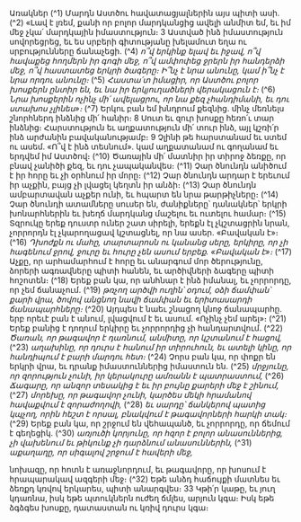 
Առակներ
(^1) Մարդն Աստծու հավատացյալներին այս պիտի ասի. (^2) «Լավ է լռեմ, քանի որ բոլոր մարդկանցից ավելի անմիտ եմ,
եւ իմ մեջ չկա՛ մարդկային իմաստություն։ 3 Աստված ինձ իմաստություն սովորեցրեց, եւ ես սրբերի գիտությանը
խելամուտ եղա ու սրբությունները ճանաչեցի.
(^4) _ո՞վ երկինք ելավ եւ իջավ,
ո՞վ հավաքեց հողմերն իր գոգի մեջ,
ո՞վ ամփոփեց ջրերն իր հանդերձի մեջ,
ո՞վ հաստատեց երկրի ծագերը։
Ի՞նչ է նրա անունը, կամ ի՞նչ է նրա որդու անունը։_
(^5) _Հաստա՛տ իմացիր, որ Աստծու բոլոր խոսքերն ընտիր են,
եւ նա իր երկյուղածների վերակացուն է։_
(^6) _Նրա խոսքերին ոչինչ մի՛ ավելացրու,
որ նա քեզ չհանդիմանի, եւ դու ստախոս չլինես»։_
(^7) Երկու բան եմ խնդրում քեզնից. մինչ մեռնելս շնորհներդ ինձնից մի՛ հանիր։ 8 Սուտ եւ զուր խոսքը հեռո՛ւ տար
ինձնից։ Հարստություն եւ աղքատություն մի՛ տուր ինձ, այլ կշռի՛ր ինձ արժանին բավականությամբ։ 9 Չլինի թե
հարստանամ եւ ստեմ ու ասեմ. «Ո՞վ է ինձ տեսնում». կամ աղքատանամ ու գողանամ եւ երդվեմ իմ Աստծով։
(^10) Ծառային մի՛ մատնիր իր տիրոջ ձեռքը, որ բնավ չանիծի քեզ, եւ դու չապականվես։
(^11) Չար ծնունդն անիծում է իր հորը եւ չի օրհնում իր մորը։
(^12) Չար ծնունդն արդար է երեւում իր աչքին, բայց չի լվացել կեղտն իր անձի։
(^13) Չար ծնունդն ամբարտավան աչքեր ունի, եւ հպարտ են նրա թարթիչները։
(^14) Չար ծնունդի ատամները սուսեր են, ժանիքները՝ դանակներ՝ երկրի խոնարհներին եւ խեղճ մարդկանց մաշելու եւ
ուտելու համար։
(^15) Տզրուկը երեք դուստր ուներ շատ սիրելի, երեքն էլ չկշտացրին նրան, չորրորդն էլ չկարողացավ կշտացնել, որ նա
ասեր. «Բավական է»։
(^16) _Դխոժքն ու մահը, տարտարոսն ու կանանց սերը, երկիրը,
որ չի հագենում ջրով, ջուրը եւ հուրը չեն ասում երբեք. «Բավական է»։_
(^17) Աչքը, որ արհամարհում է հորը եւ անարգում մոր ծերությունը, ձորերի ագռավները պիտի հանեն, եւ արծիվների
ձագերը պիտի հոշոտեն։
(^18) Երեք բան կա, որ անհնար է ինձ իմանալ, եւ չորրորդը, որ չեմ ճանաչում.
(^19) _թռչող արծվի ուղին՝ օդում, օձի ճամփան՝ քարի վրա,
ծովով անցնող նավի ճամփան եւ երիտասարդի ճանապարհները։_
(^20) Այդպես է նաեւ շնացող կնոջ ճանապարհը. երբ որեւէ բան է անում, լվացվում է եւ ասում. «Ոչինչ չեմ արել»։
(^21) Երեք բանից է դողում երկիրը եւ չորրորդից չի հանդարտվում.
(^22) _Ծառան, որ թագավոր է դառնում,
անմիտը, որ կշտանում է հացով,_
(^23) _աղախինը, որ դուրս է հանում իր տիրուհուն,
եւ ատելի կինը, որ հանդիպում է բարի մարդու հետ։_
(^24) Չորս բան կա, որ փոքր են երկրի վրա, եւ դրանք իմաստուններից իմաստուն են.
(^25) _մրջյունը, որ զորություն չունի, իր կերակուրը ամռանն է պատրաստում,_
(^26) _Ճագարը, որ անզոր տեսակից է եւ իր բույնը քարերի մեջ է շինում,_
(^27) _մորեխը, որ թագավոր չունի, կարծես մեկի հրամանով
հավաքվում է զորաժողովի,_
(^28) _եւ սարդը՝ ճանկերով պատից կպչող, որին հեշտ է որսալ,
բնակվում է թագավորների հարկի տակ։_
(^29) Երեք բան կա, որ շրջում են վեհապանծ, եւ չորրորդը, որ ճեմում է գեղեցիկ.
(^30) _առյուծի կորյունը, որ հզոր է բոլոր անասուններից,
չի վախենում եւ թիկունք չի դարձնում անասուններին,_
(^31) _աքաղաղը, որ սիգալով շրջում է հավերի մեջ,_


նոխազը, որ հոտն է առաջնորդում,
եւ թագավորը, որ խոսում է հրապարակավ ազգերի մեջ։
(^32) Եթե անձդ հաճույքի մատնես եւ ձեռքդ կռվով երկարես, պիտի անարգվես։ 33 Կթի՛ր կաթը, եւ յուղ կդառնա, իսկ եթե
պտուկներն ուժեղ ճմլես, արյուն կգա։ Իսկ եթե ձգձգես խոսքը, դատաստան ու կռիվ դուրս կգա։
